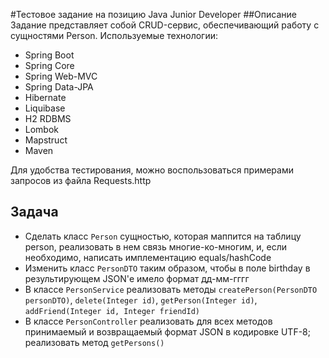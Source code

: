 #Тестовое задание на позицию Java Junior Developer
##Описание
Задание представляет собой CRUD-сервис, обеспечивающий работу с сущностями Person.
Используемые технологии:
- Spring Boot
- Spring Core
- Spring Web-MVC
- Spring Data-JPA
- Hibernate
- Liquibase
- H2 RDBMS
- Lombok
- Mapstruct
- Maven

Для удобства тестирования, можно воспользоваться примерами запросов из файла Requests.http

## Задача
- Сделать класс `Person` сущностью, которая маппится на таблицу person, реализовать в нем связь многие-ко-многим, и, если необходимо, написать имплементацию equals/hashCode
- Изменить класс `PersonDTO` таким образом, чтобы в поле birthday в результирующем JSON'е имело формат дд-мм-гггг
- В классе `PersonService` реализовать методы `createPerson(PersonDTO personDTO)`, `delete(Integer id)`, `getPerson(Integer id)`, `addFriend(Integer id, Integer friendId)`
- В классе `PersonController` реализовать для всех методов принимаемый и возвращаемый формат JSON в кодировке UTF-8; реализовать метод `getPersons()`